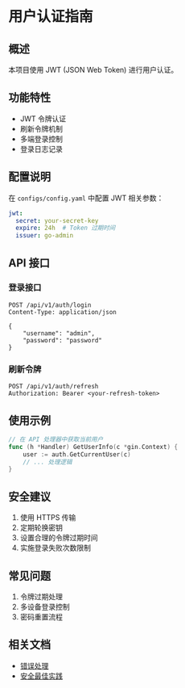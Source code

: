# 用户认证指南

## 概述

本项目使用 JWT (JSON Web Token) 进行用户认证。

## 功能特性

- JWT 令牌认证
- 刷新令牌机制
- 多端登录控制
- 登录日志记录

## 配置说明

在 `configs/config.yaml` 中配置 JWT 相关参数：

```yaml
jwt:
  secret: your-secret-key
  expire: 24h  # Token 过期时间
  issuer: go-admin
```

## API 接口

### 登录接口

```http
POST /api/v1/auth/login
Content-Type: application/json

{
    "username": "admin",
    "password": "password"
}
```

### 刷新令牌

```http
POST /api/v1/auth/refresh
Authorization: Bearer <your-refresh-token>
```

## 使用示例

```go
// 在 API 处理器中获取当前用户
func (h *Handler) GetUserInfo(c *gin.Context) {
    user := auth.GetCurrentUser(c)
    // ... 处理逻辑
}
```

## 安全建议

1. 使用 HTTPS 传输
2. 定期轮换密钥
3. 设置合理的令牌过期时间
4. 实施登录失败次数限制

## 常见问题

1. 令牌过期处理
2. 多设备登录控制
3. 密码重置流程

## 相关文档

- [错误处理](../advanced/error-handling.md)
- [安全最佳实践](../deployment/security.md) 